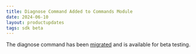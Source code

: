 ```yaml
---
title: Diagnose Command Added to Commands Module
date: 2024-06-10
layout: productupdates
tags: sdk beta
---
```


The diagnose command has been [migrated](/product-updates/commands-module/#progress) and is available for beta testing.